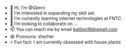 - 👋 Hi, I’m @Gkerri
- 👀 I’m interested in expanding my skill set.
- 🌱 I’m currently learning internet technologies at FNTC.
- 💞️ I’m looking to collaborate on ...
- 📫 You can reach me by email kgillion16@gmail.com
- 😄 Pronouns: she/her
- ⚡ Fun fact: I am currently obsessed with house plants

<!---
Gkerri/Gkerri is a ✨ special ✨ repository because its `README.md` (this file) appears on your GitHub profile.
You can click the Preview link to take a look at your changes.
--->
